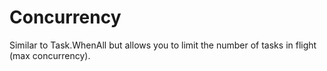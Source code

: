# Concurrency
Similar to Task.WhenAll but allows you to limit the number of tasks in flight (max concurrency).
